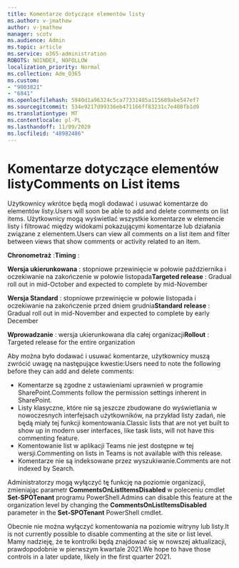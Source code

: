 ```yaml
---
title: Komentarze dotyczące elementów listy
ms.author: v-jmathew
author: v-jmathew
manager: scotv
ms.audience: Admin
ms.topic: article
ms.service: o365-administration
ROBOTS: NOINDEX, NOFOLLOW
localization_priority: Normal
ms.collection: Adm_O365
ms.custom:
- "9003821"
- "6841"
ms.openlocfilehash: 5940d1a96324c5ca77331485a115689abe547ef7
ms.sourcegitcommit: 534e9217d99336eb471166ff83231c7e408fb1d9
ms.translationtype: MT
ms.contentlocale: pl-PL
ms.lasthandoff: 11/09/2020
ms.locfileid: "48982486"
---
```

# <a name="comments-on-list-items"></a><span data-ttu-id="efde8-102">Komentarze dotyczące elementów listy</span><span class="sxs-lookup"><span data-stu-id="efde8-102">Comments on List items</span></span>

<span data-ttu-id="efde8-103">Użytkownicy wkrótce będą mogli dodawać i usuwać komentarze do elementów listy.</span><span class="sxs-lookup"><span data-stu-id="efde8-103">Users will soon be able to add and delete comments on list items.</span></span> <span data-ttu-id="efde8-104">Użytkownicy mogą wyświetlać wszystkie komentarze w elemencie listy i filtrować między widokami pokazującymi komentarze lub działania związane z elementem.</span><span class="sxs-lookup"><span data-stu-id="efde8-104">Users can view all comments on a list item and filter between views that show comments or activity related to an item.</span></span>

<span data-ttu-id="efde8-105">**Chronometraż** :</span><span class="sxs-lookup"><span data-stu-id="efde8-105">**Timing** :</span></span>

<span data-ttu-id="efde8-106">**Wersja ukierunkowana** : stopniowe przewinięcie w połowie października i oczekiwanie na zakończenie w połowie listopada</span><span class="sxs-lookup"><span data-stu-id="efde8-106">**Targeted release** : Gradual roll out in mid-October and expected to complete by mid-November</span></span>

<span data-ttu-id="efde8-107">**Wersja Standard** : stopniowe przewinięcie w połowie listopada i oczekiwanie na zakończenie przed dniem grudnia</span><span class="sxs-lookup"><span data-stu-id="efde8-107">**Standard release** : Gradual roll out in mid-November and expected to complete by early December</span></span>

<span data-ttu-id="efde8-108">**Wprowadzanie** : wersja ukierunkowana dla całej organizacji</span><span class="sxs-lookup"><span data-stu-id="efde8-108">**Rollout** : Targeted release for the entire organization</span></span>

<span data-ttu-id="efde8-109">Aby można było dodawać i usuwać komentarze, użytkownicy muszą zwrócić uwagę na następujące kwestie:</span><span class="sxs-lookup"><span data-stu-id="efde8-109">Users need to note the following before they can add and delete comments:</span></span>

- <span data-ttu-id="efde8-110">Komentarze są zgodne z ustawieniami uprawnień w programie SharePoint.</span><span class="sxs-lookup"><span data-stu-id="efde8-110">Comments follow the permission settings inherent in SharePoint.</span></span>
- <span data-ttu-id="efde8-111">Listy klasyczne, które nie są jeszcze zbudowane do wyświetlania w nowoczesnych interfejsach użytkowników, na przykład listy zadań, nie będą miały tej funkcji komentowania.</span><span class="sxs-lookup"><span data-stu-id="efde8-111">Classic lists that are not yet built to show up in modern user interfaces, like task lists, will not have this commenting feature.</span></span>
- <span data-ttu-id="efde8-112">Komentowanie list w aplikacji Teams nie jest dostępne w tej wersji.</span><span class="sxs-lookup"><span data-stu-id="efde8-112">Commenting on lists in Teams is not available with this release.</span></span>
- <span data-ttu-id="efde8-113">Komentarze nie są indeksowane przez wyszukiwanie.</span><span class="sxs-lookup"><span data-stu-id="efde8-113">Comments are not indexed by Search.</span></span>

<span data-ttu-id="efde8-114">Administratorzy mogą wyłączyć tę funkcję na poziomie organizacji, zmieniając parametr **CommentsOnListItemsDisabled** w poleceniu cmdlet **Set-SPOTenant** programu PowerShell.</span><span class="sxs-lookup"><span data-stu-id="efde8-114">Admins can disable this feature at the organization level by changing the **CommentsOnListItemsDisabled** parameter in the **Set-SPOTenant** PowerShell cmdlet.</span></span>

<span data-ttu-id="efde8-115">Obecnie nie można wyłączyć komentowania na poziomie witryny lub listy.</span><span class="sxs-lookup"><span data-stu-id="efde8-115">It is not currently possible to disable commenting at the site or list level.</span></span> <span data-ttu-id="efde8-116">Mamy nadzieję, że te kontrolki będą znajdować się w nowszej aktualizacji, prawdopodobnie w pierwszym kwartale 2021.</span><span class="sxs-lookup"><span data-stu-id="efde8-116">We hope to have those controls in a later update, likely in the first quarter 2021.</span></span>
